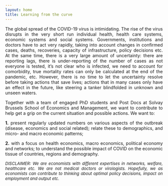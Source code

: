 ```yaml
---
layout: home
title: Learning from the curve
---
```


<p style='text-align: justify;'>
The global spread of the COVID-19 virus is intimidating. The rise of the virus disrupts in the very short run individual health, health care systems, economic systems and social systems. Governments, institutions and doctors have to act very rapidly, taking into account changes in confirmed cases, deaths, recoveries, capacity of infrastructure, policy decisions etc. At the same time, there is a very large amount of uncertainty: there are reporting lags, there is under-reporting of the number of cases as not everyone is tested, it’s not clear who is infected, we need to account for comorbidity, true mortality rates can only be calculated at the end of the pandemic, etc. However, there is no time to let the uncertainty resolve before taking actions that save lives; actions that in many cases only have an effect in the future, like steering a tanker blindfolded in unknown and unseen waters.
</p>

<p style='text-align: justify;'>
Together with a team of engaged PhD students and Post Docs at Solvay Brussels School of Economics and Management, we want to contribute to help get a grip on the current situation and possible actions. We want to:
</p>

<p style='text-align: justify;'>
<span style='font-weight: bold;'>1.</span> present regularly updated numbers on various aspects of the outbreak (disease, economics and social related); relate these to demographics, and micro- and macro economic patterns;
</p>

<p style='text-align: justify;'>
<span style='font-weight: bold;'>2.</span> with a focus on health economics, macro economics, political economy and networks; to understand the possible impact of COVID on the economic tissue of countries, regions and demography.
</p>

<p style='text-align: justify; font-style: italic; font-size: small;'>
DISCLAIMER: We are economists with different expertises in networks, welfare, healthcare etc. We are not medical doctors or virologists. Hopefully, we as economists can contribute to thinking about optimal policy decisions, impact on employment and output etc.
</p>
